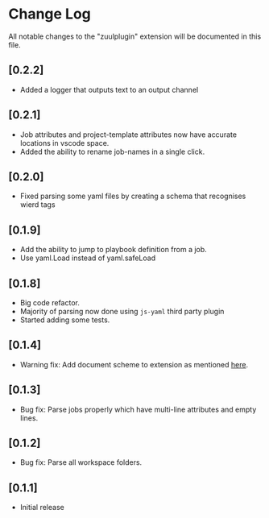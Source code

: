 # Change Log

All notable changes to the "zuulplugin" extension will be documented in this file.

## [0.2.2]

- Added a logger that outputs text to an output channel

## [0.2.1]

- Job attributes and project-template attributes now have accurate locations in vscode space.
- Added the ability to rename job-names in a single click.

## [0.2.0]

- Fixed parsing some yaml files by creating a schema that recognises wierd tags

## [0.1.9]

- Add the ability to jump to playbook definition from a job.
- Use yaml.Load instead of yaml.safeLoad

## [0.1.8]

- Big code refactor.
- Majority of parsing now done using `js-yaml` third party plugin
- Started adding some tests.

## [0.1.4]

- Warning fix: Add document scheme to extension as mentioned [here](https://code.visualstudio.com/api/references/document-selector#document-scheme).

## [0.1.3]

- Bug fix: Parse jobs properly which have multi-line attributes and empty lines.

## [0.1.2]

- Bug fix: Parse all workspace folders.

## [0.1.1]

- Initial release
